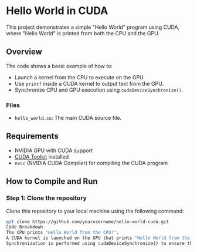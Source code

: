# Hello World in CUDA

This project demonstrates a simple "Hello World" program using CUDA, where "Hello World" is printed from both the CPU and the GPU.

## Overview

The code shows a basic example of how to:
- Launch a kernel from the CPU to execute on the GPU.
- Use `printf` inside a CUDA kernel to output text from the GPU.
- Synchronize CPU and GPU execution using `cudaDeviceSynchronize()`.

### Files
- `hello_world.cu`: The main CUDA source file.

## Requirements

- NVIDIA GPU with CUDA support
- [CUDA Toolkit](https://developer.nvidia.com/cuda-toolkit) installed
- `nvcc` (NVIDIA CUDA Compiler) for compiling the CUDA program

## How to Compile and Run

### Step 1: Clone the repository

Clone this repository to your local machine using the following command:

```bash
git clone https://github.com/yourusername/hello-world-cuda.git
Code Breakdown
The CPU prints "Hello World from the CPU!".
A CUDA kernel is launched on the GPU that prints "Hello World from the GPU!".
Synchronization is performed using cudaDeviceSynchronize() to ensure that the GPU finishes execution before the program ends.
